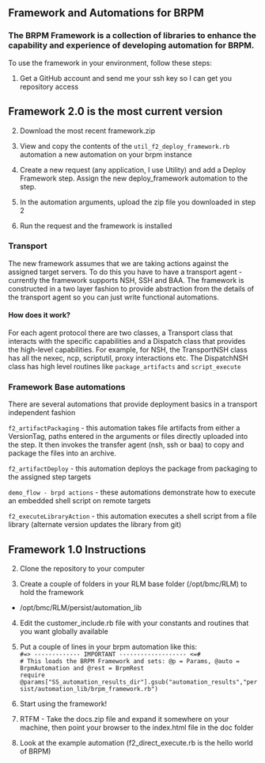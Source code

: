 ## Framework and Automations for BRPM

### The BRPM Framework is a collection of libraries to enhance the capability and experience of developing automation for BRPM.

To use the framework in your environment, follow these steps:

1. Get a GitHub account and send me your ssh key so I can get you repository access

## Framework 2.0 is the most current version
2. Download the most recent framework.zip

3. View and copy the contents of the `util_f2_deploy_framework.rb` automation a new automation on your brpm instance

4. Create a new request (any application, I use Utility) and add a Deploy Framework step.  Assign the new deploy_framework automation to the step.

5. In the automation arguments, upload the zip file you downloaded in step 2

6. Run the request and the framework is installed

### Transport
The new framework assumes that we are taking actions against the assigned target servers.  To do this you have to have a transport agent - currently the framework supports NSH, SSH and BAA.  The framework is constructed in a two layer fashion to provide abstraction from the details of the transport agent so you can just write functional automations.
#### How does it work?
For each agent protocol there are two classes, a Transport class that interacts with the specific capabilities and a Dispatch class that provides the high-level capabilities. For example, for NSH, the TransportNSH class has all the nexec, ncp, scriptutil, proxy interactions etc.  The DispatchNSH class has high level routines like `package_artifacts` and `script_execute`

### Framework Base automations
There are several automations that provide deployment basics in a transport independent fashion 

`f2_artifactPackaging` - this automation takes file artifacts from either a VersionTag, paths entered in the arguments or files directly uploaded into the step. It then invokes the transfer agent (nsh, ssh or baa) to copy and package the files into an archive. 

`f2_artifactDeploy` - this automation deploys the package from packaging to the assigned step targets 

`demo_flow - brpd actions` - these automations demonstrate how to execute an embedded shell script on remote targets 

`f2_executeLibraryAction` - this automation executes a shell script from a file library (alternate version updates the library from git)

## Framework 1.0 Instructions
2. Clone the repository to your computer

3. Create a couple of folders in your RLM base folder (/opt/bmc/RLM) to hold the framework
  * /opt/bmc/RLM/persist/automation_lib

4. Edit the customer_include.rb file with your constants and routines that you want globally available

5. Put a couple of lines in your brpm automation like this:  
  `#=> ------------- IMPORTANT ------------------- <=#`  
  `# This loads the BRPM Framework and sets: @p = Params, @auto = BrpmAutomation and @rest = BrpmRest`  
  `require @params["SS_automation_results_dir"].gsub("automation_results","persist/automation_lib/brpm_framework.rb")`  

6. Start using the framework!

7. RTFM - Take the docs.zip file and expand it somewhere on your machine, then point your browser to the index.html file in the doc folder

8. Look at the example automation (f2_direct_execute.rb is the hello world of BRPM)

